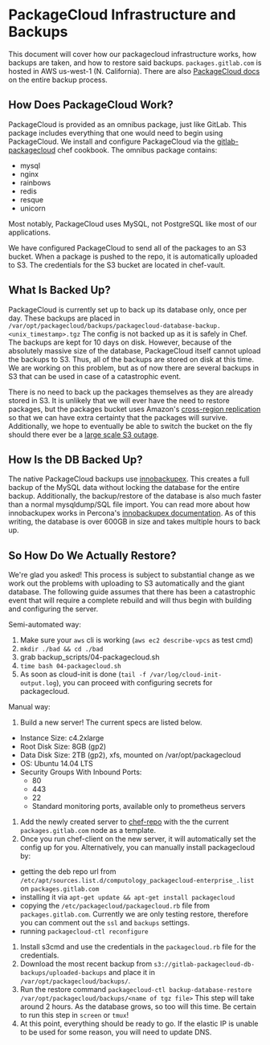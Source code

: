 # PackageCloud Infrastructure and Backups

This document will cover how our packagecloud infrastructure works, how
backups are taken, and how to restore said backups. `packages.gitlab.com`
is hosted in AWS us-west-1 (N. California). There are also
[PackageCloud docs](https://packagecloud.atlassian.net/wiki/display/ENTERPRISE/Backups)
on the entire backup process.

## How Does PackageCloud Work?

PackageCloud is provided as an omnibus package, just like GitLab. This
package includes everything that one would need to begin using PackageCloud.
We install and configure PackageCloud via the [gitlab-packagecloud](https://gitlab.com/gitlab-cookbooks/gitlab-packagecloud) chef cookbook. The
omnibus package contains:

* mysql
* nginx
* rainbows
* redis
* resque
* unicorn

Most notably, PackageCloud uses MySQL, not PostgreSQL like most of our
applications.

We have configured PackageCloud to send all of the packages to an S3
bucket. When a package is pushed to the repo, it is automatically uploaded
to S3. The credentials for the S3 bucket are located in chef-vault.

## What Is Backed Up?

PackageCloud is currently set up to back up its database only, once per day.
These backups are placed in `/var/opt/packagecloud/backups/packagecloud-database-backup.<unix_timestamp>.tgz`
The config is not backed up as it is safely in Chef.
The backups are kept for 10 days on disk. However, because of the absolutely massive
size of the database, PackageCloud itself cannot upload the backups to S3. Thus,
all of the backups are stored on disk at this time. We are working on this problem, but
as of now there are several backups in S3 that can be used in case of a catastrophic
event.

There is no need to back up the packages themselves as they are already stored in S3.
It is unlikely that we will ever have the need to restore packages, but the packages
bucket uses Amazon's [cross-region replication](http://docs.aws.amazon.com/AmazonS3/latest/dev/crr.html)
so that we can have extra certainty that the packages will survive. Additionally,
we hope to eventually be able to switch the bucket on the fly should there ever
be a [large scale S3 outage](https://aws.amazon.com/message/41926/).


## How Is the DB Backed Up?

The native PackageCloud backups use [innobackupex](https://www.percona.com/doc/percona-xtrabackup/2.4/innobackupex/creating_a_backup_ibk.html).
This creates a full backup of the MySQL data without locking the database for the
entire backup. Additionally, the backup/restore of the database is also much faster
than a normal mysqldump/SQL file import.
You can read more about how innobackupex works in Percona's [innobackupex documentation](https://www.percona.com/doc/percona-xtrabackup/2.4/innobackupex/how_innobackupex_works.html).
As of this writing, the database is over 600GB in size and takes multiple hours to back
up.

## So How Do We Actually Restore?

We're glad you asked! This process is subject to substantial change as we work out
the problems with uploading to S3 automatically and the giant database. The following
guide assumes that there has been a catastrophic event that will require a complete
rebuild and will thus begin with building and configuring the server.

Semi-automated way:
1. Make sure your `aws` cli is working (`aws ec2 describe-vpcs` as test cmd)
1. `mkdir ./bad && cd ./bad`
1. grab backup_scripts/04-packagecloud.sh
1. `time bash 04-packagecloud.sh`
1. As soon as cloud-init is done (`tail -f /var/log/cloud-init-output.log`),
   you can proceed with configuring secrets for packagecloud.

Manual way:

1. Build a new server! The current specs are listed below.
  * Instance Size: c4.2xlarge
  * Root Disk Size: 8GB (gp2)
  * Data Disk Size: 2TB (gp2), xfs, mounted on /var/opt/packagecloud
  * OS: Ubuntu 14.04 LTS
  * Security Groups With Inbound Ports:
    * 80
    * 443
    * 22
    * Standard monitoring ports, available only to prometheus servers
1. Add the newly created server to [chef-repo](https://dev.gitlab.org/cookbooks/chef-repo) with the
   the current `packages.gitlab.com` node as a template.
1. Once you run chef-client on the new server, it will automatically set the config
   up for you. Alternatively, you can manually install packagecloud by:
  * getting the deb repo url from `/etc/apt/sources.list.d/computology_packagecloud-enterprise_.list` on `packages.gitlab.com`
  * installing it via `apt-get update && apt-get install packagecloud`
  * copying the `/etc/packagecloud/packagecloud.rb` file from `packages.gitlab.com`. Currently we are only testing restore,
    therefore you can comment out the `ssl` and `backups` settings.
  * running `packagecloud-ctl reconfigure`
1. Install s3cmd and use the credentials in the `packagecloud.rb` file for the credentials.
1. Download the most recent backup from `s3://gitlab-packagecloud-db-backups/uploaded-backups` and place it in `/var/opt/packagecloud/backups/`.
1. Run the restore command `packagecloud-ctl backup-database-restore /var/opt/packagecloud/backups/<name of tgz file>`
This step will take around 2 hours. As the database grows, so too will this time.
Be certain to run this step in `screen` or `tmux`!
1. At this point, everything should be ready to go. If the elastic IP is unable to
be used for some reason, you will need to update DNS.
